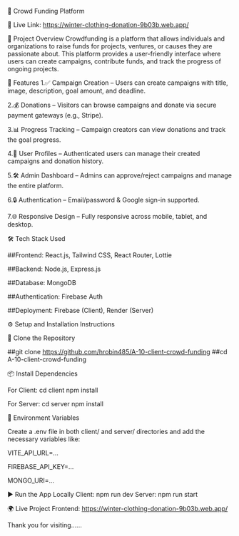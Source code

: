 🧢 Crowd Funding Platform

🔗 Live Link: https://winter-clothing-donation-9b03b.web.app/

📌 Project Overview
Crowdfunding is a platform that allows individuals and organizations to raise funds for projects, ventures, or causes they are passionate about. This platform provides a user-friendly interface where users can create campaigns, contribute funds, and track the progress of ongoing projects.

🚀 Features
1.✅ Campaign Creation – Users can create campaigns with title, image, description, goal amount, and deadline.

2.💰 Donations – Visitors can browse campaigns and donate via secure payment gateways (e.g., Stripe).

3.📊 Progress Tracking – Campaign creators can view donations and track the goal progress.

4.👤 User Profiles – Authenticated users can manage their created campaigns and donation history.

5.🛠️ Admin Dashboard – Admins can approve/reject campaigns and manage the entire platform.

6.🔒 Authentication – Email/password & Google sign-in supported.

7.🌐 Responsive Design – Fully responsive across mobile, tablet, and desktop.

🛠️ Tech Stack Used

##Frontend: React.js, Tailwind CSS, React Router, Lottie

##Backend: Node.js, Express.js

##Database: MongoDB

##Authentication: Firebase Auth

##Deployment: Firebase (Client), Render (Server)

⚙️ Setup and Installation Instructions

🔽 Clone the Repository

##git clone https://github.com/hrobin485/A-10-client-crowd-funding
##cd A-10-client-crowd-funding

📦 Install Dependencies

For Client:
cd client
npm install

For Server:
cd server
npm install

🧪 Environment Variables

Create a .env file in both client/ and server/ directories and add the necessary variables like:

VITE_API_URL=...

FIREBASE_API_KEY=...

MONGO_URI=...

▶️ Run the App Locally
Client:   npm run dev
Server:   npm run start

🌍 Live Project
Frontend: https://winter-clothing-donation-9b03b.web.app/

Thank you for visiting......

